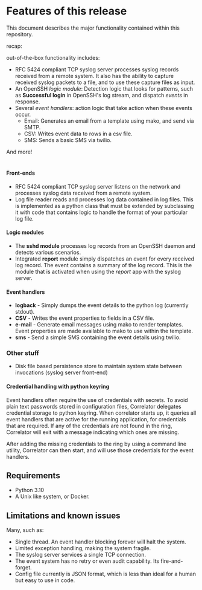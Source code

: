 # Features of this release 

This document describes the major functionality contained within this repository.

recap:

out-of-the-box functionality includes:

- RFC 5424 compliant TCP syslog server processes syslog records received from a remote system. It also has the
ability to capture received syslog packets to a file, and to use these capture files as input.
- An OpenSSH *logic module*: Detection logic that looks for patterns, such as **Successful login** in OpenSSH's
log stream, and dispatch *events* in response.
- Several *event handlers*: action logic that take action when these events occur.
  - Email: Generates an email from a template using mako, and send via SMTP.
  - CSV: Writes event data to rows in a csv file.
  - SMS: Sends a basic SMS via twilio.

And more!

# 
#### Front-ends

- RFC 5424 compliant TCP syslog server listens on the network and processes syslog data received from a remote system.
- Log file reader reads and processes log data contained in log files. This is implemented as a python class
that must be extended by subclassing it with code that contains logic to handle the format of your particular log file.

#### Logic modules

- The **sshd module** processes log records from an OpenSSH daemon and detects various scenarios.
- Integrated **report** module simply dispatches an event for every received log record. The event contains
a summary of the log record. This is the module that is activated when using the *report* app with the syslog server.

#### Event handlers

- **logback** - Simply dumps the event details to the python log (currently stdout). 
- **CSV** - Writes the event properties to fields in a CSV file.
- **e-mail** - Generate email messages using mako to render templates. Event properties are made available to mako to
use within the template.
- **sms** - Send a simple SMS containing the event details using twilio.

### Other stuff

- Disk file based persistence store to maintain system state between invocations (syslog server front-end)

#### Credential handling with python keyring

Event handlers often require the use of credentials with secrets. To avoid plain text passwords stored in configuration
files, Correlator delegates credential storage to python keyring. When correlator starts up, it queries all event
handlers that are active for the running application, for credentials that are required. If any of the credentials are
not found in the ring, Correlator will exit with a message indicating which ones are missing.

After adding the missing credentials to the ring by using a command line utility, Correlator can then start, and will
use those credentials for the event handlers.

## Requirements

- Python 3.10
- A Unix like system, or Docker.

## Limitations and known issues

Many, such as:

- Single thread. An event handler blocking forever will halt the system.
- Limited exception handling, making the system fragile.
- The syslog server services a single TCP connection.
- The event system has no retry or even audit capability. Its fire-and-forget.
- Config file currently is JSON format, which is less than ideal for a human but easy to use in code.


